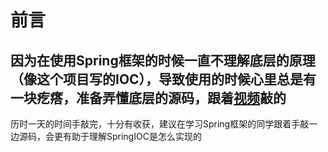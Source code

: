 # 前言
因为在使用Spring框架的时候一直不理解底层的原理（像这个项目写的IOC），导致使用的时候心里总是有一块疙瘩，准备弄懂底层的源码，跟着[视频](https://www.bilibili.com/video/BV1AV411i7VH?spm_id_from=333.788.player.switch&vd_source=059bb19e5eb419a7c6aee4e07b53199d&p=2)敲的
---
历时一天的时间手敲完，十分有收获，建议在学习Spring框架的同学跟着手敲一边源码，会更有助于理解SpringIOC是怎么实现的
